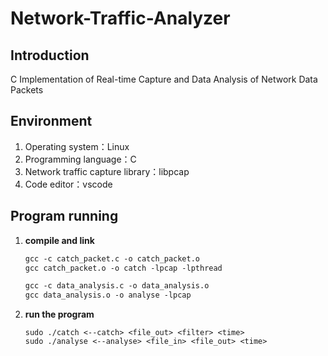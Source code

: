# Network-Traffic-Analyzer

## Introduction

C Implementation of Real-time Capture and Data Analysis of Network Data Packets

## Environment

1. Operating system：Linux
2. Programming language：C
3. Network traffic capture library：libpcap
4. Code editor：vscode

## Program running

1. **compile and link**

   ```makefile
   gcc -c catch_packet.c -o catch_packet.o
   gcc catch_packet.o -o catch -lpcap -lpthread
   
   gcc -c data_analysis.c -o data_analysis.o
   gcc data_analysis.o -o analyse -lpcap
   ```

2. **run the program**

   ```
   sudo ./catch <--catch> <file_out> <filter> <time>
   sudo ./analyse <--analyse> <file_in> <file_out> <time>
   ```

   




